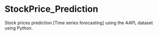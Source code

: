 # StockPrice_Prediction
 Stock prices prediction [Time series forecasting] using the AAPL dataset using Python.
